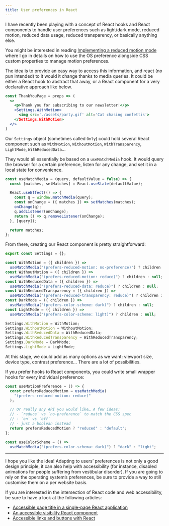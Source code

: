 ```yaml
---
title: User preferences in React
---
```


I have recently been playing with a concept of React hooks and React components to handle user preferences such as light/dark mode, reduced motion, reduced data usage, reduced transparency, or basically anything else.

<p class="Info">You might be interested in reading <a href="/2018/03/19/implementing-a-reduced-motion-mode/">Implementing a reduced motion mode</a> where I go in details on how to use the OS preference alongside CSS custom properties to manage motion preferences.</p>

The idea is to provide an easy way to access this information, and react (no pun intended) to it would it change thanks to media queries. It could be either a React hook to abstract that away, or a React component for a very declarative approach like below.

```jsx
const ThankYouPage = props => (
  <>
    <p>Thank you for subscribing to our newsletter!</p>
    <Settings.WithMotion>
      <img src='./assets/party.gif' alt='Cat chasing confettis'>
    </Settings.WithMotion>
  </>
)
```

Our `Settings` object (sometimes called `Only`) could hold several React component such as `WithMotion`, `WithoutMotion`, `WithTransparency`, `LightMode`, `WithReducedData`…

They would all essentially be based on a `useMatchMedia` hook. It would query the browser for a certain preference, listen for any change, and set it in a local state for convenience.

```js
const useMatchMedia = (query, defaultValue = false) => {
  const [matches, setMatches] = React.useState(defaultValue);

  React.useEffect(() => {
    const q = window.matchMedia(query);
    const onChange = ({ matches }) => setMatches(matches);
    onChange(q);
    q.addListener(onChange);
    return () => q.removeListener(onChange);
  }, [query]);

  return matches;
};
```

From there, creating our React component is pretty straightforward:

```jsx
export const Settings = {};

const WithMotion = ({ children }) =>
  useMatchMedia("(prefers-reduced-motion: no-preference)") ? children : null;
const WithoutMotion = ({ children }) =>
  useMatchMedia("(prefers-reduced-motion: reduce)") ? children : null;
const WithReducedData = ({ children }) =>
  useMatchMedia("(prefers-reduced-data: reduce)") ? children : null;
const WithReducedTransparency = ({ children }) =>
  useMatchMedia("(prefers-reduced-transparency: reduce)") ? children : null;
const DarkMode = ({ children }) =>
  useMatchMedia("(prefers-color-scheme: dark)") ? children : null;
const LightMode = ({ children }) =>
  useMatchMedia("(prefers-color-scheme: light)") ? children : null;

Settings.WithMotion = WithMotion;
Settings.WithoutMotion = WithoutMotion;
Settings.WithReducedData = WithReducedData;
Settings.WithReducedTransparency = WithReducedTransparency;
Settings.DarkMode = DarkMode;
Settings.LightMode = LightMode;
```

At this stage, we could add as many options as we want: viewport size, device type, contrast preference… There are a lot of possibilities.

If you prefer hooks to React components, you could write small wrapper hooks for every individual preference:

```js
const useMotionPreference = () => {
  const prefersReducedMotion = useMatchMedia(
    "(prefers-reduced-motion: reduce)"
  );

  // Or really any API you would like… A few ideas:
  // - `reduce` vs `no-preference` to match the CSS spec
  // - `on` vs `off`
  // - just a boolean instead
  return prefersReducedMotion ? "reduced" : "default";
};

const useColorScheme = () =>
  useMatchMedia("(prefers-color-schema: dark)") ? "dark" : "light";
```

---

I hope you like the idea! Adapting to users’ preferences is not only a good design principle, it can also help with accessibility (for instance, disabled animations for people suffering from vestibular disorder). If you are going to rely on the operating system’s preferences, be sure to provide a way to still customise them on a per website basis.

If you are interested in the intersection of React code and web accessibility, be sure to have a look at the following articles:

- [Accessible page title in a single-page React application](/2020/01/15/accessible-title-in-a-single-page-react-application/)
- [An accessible visibility React component](/2020/01/16/accessible-visibility-react-component/)
- [Accessible links and buttons with React](/2020/01/17/accessible-links-and-buttons-with-react/)

